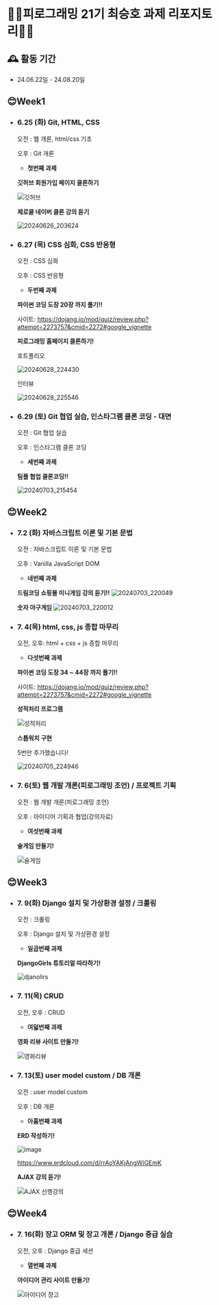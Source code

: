# 🤷‍♂️피로그래밍 21기 최승호 과제 리포지토리🤷‍♂️ #

## 🕰️ 활동 기간
* 24.06.22일 - 24.08.20일

## 😊Week1
- ### 6.25 (화) Git, HTML, CSS 
    
    오전 : 웹 개론, html/css 기초
    
    오후 : Git 개론
  
    - **첫번째 과제**

    **깃허브 회원가입 페이지 클론하기**
  
    ![깃허브](https://github.com/Pirogramming-21/ChoiSeungHo/assets/74850409/98ca17fc-eccb-4c6a-a1bc-84b1a5c5e6e6)



    **제로쿨 네이버 클론 강의 듣기**

    ![20240626_203624](https://github.com/Pirogramming-21/ChoiSeungHo/assets/74850409/94f947d7-129d-4dc9-95e8-24633c480a1d)



- ### 6.27 (목) CSS 심화, CSS 반응형
    
    오전 : CSS 심화
    
    오후 : CSS 반응형
    
    - **두번째 과제**

  **파이썬 코딩 도장 20장 까지 풀기!!**

  사이트: https://dojang.io/mod/quiz/review.php?attempt=2273757&cmid=2272#google_vignette
  

  **피로그래밍 홈페이지 클론하기!**

    포트폴리오

    ![20240628_224430](https://github.com/Pirogramming-21/ChoiSeungHo/assets/74850409/25b965b8-8d7e-42b0-ba7b-9fbae32b2cda)

    

    인터뷰
      
    ![20240628_225546](https://github.com/Pirogramming-21/ChoiSeungHo/assets/74850409/f789b60c-83d1-4749-a584-822e47211e07)


- ### 6.29 (토) Git 협업 실습, 인스타그램 클론 코딩 - 대면 
    
    오전 : Git 협업 실습
    
    오후 : 인스타그램 클론 코딩
  
    - **세번째 과제**

    **팀플 협업 클론코딩!!**

    ![20240703_215454](https://github.com/Pirogramming-21/ChoiSeungHo/assets/74850409/1f8096f2-dfcf-44ac-b74e-1bc6043a4754)
 
 

## 😊Week2
- ### 7.2 (화) 자바스크립트 이론 및 기본 문법
    
    오전 : 자바스크립트 이론 및 기본 문법
    
    오후 : Vanilla JavaScript DOM



    - **네번째 과제**


    **드림코딩 쇼핑몰 미니게임 강의 듣기!!**
    ![20240703_220049](https://github.com/Pirogramming-21/ChoiSeungHo/assets/74850409/6b2991b4-f0f4-41c6-917d-fda988f6589e)



    **숫자 야구게임**
    ![20240703_220012](https://github.com/Pirogramming-21/ChoiSeungHo/assets/74850409/ecb866ba-30e0-4ec2-beb6-46775bc9f42a)


- ### 7. 4(목) html, css, js 종합 마무리
    
    오전, 오후: html + css + js 종합 마무리



    - **다섯번째 과제**


    **파이썬 코딩 도장 34 ~ 44장 까지 풀기!!**
  
    사이트: https://dojang.io/mod/quiz/review.php?attempt=2273757&cmid=2272#google_vignette


    **성적처리 프로그램**
  
    ![성적처리](https://github.com/Pirogramming-21/ChoiSeungHo/assets/74850409/65c46c3e-3bb0-4f44-b827-d8da470dfa5e)



    **스톱워치 구현**

    5번만 추가했습니다!
  
    ![20240705_224946](https://github.com/Pirogramming-21/ChoiSeungHo/assets/74850409/b3a12a0f-d575-4199-a993-00498fa9c5cb)



- ### 7. 6(토) 웹 개발 개론(피로그래밍 조언) / 프로젝트 기획
    
    오전 : 웹 개발 개론(피로그래밍 조언)
    
    오후 : 아이디어 기획과 협업(강의자료)



    - **여섯번째 과제**


    **술게임 만들기!**
  
    ![술게임](https://github.com/Pirogramming-21/ChoiSeungHo/assets/74850409/7556bc95-2fd3-493c-9ddd-7fca49d12299)


## 😊Week3

- ### 7. 9(화) Django 설치 및 가상환경 설정 / 크롤링 
    
    오전 : 크롤링
    
    오후 : Django 설치 및 가상환경 설정



    - **일곱번째 과제**


    **DjangoGirls 튜토리얼 따라하기!**


    ![djanolirs](https://github.com/Pirogramming-21/ChoiSeungHo/assets/74850409/4688c870-56a4-4a8a-8e34-5ec3517c5177)

- ### 7. 11(목) CRUD
    
    오전, 오후 : CRUD
    

    - **여덟번째 과제**


    **영화 리뷰 사이트 만들기!**

    ![영화리뷰](https://github.com/user-attachments/assets/36d419ec-d211-41f3-8087-17bf51f38854)


- ### 7. 13(토) user model custom / DB 개론
    
    오전 : user model custom

    오후 : DB 개론
    

    - **아홉번째 과제**


    **ERD 작성하기!**

    ![image](https://github.com/user-attachments/assets/f8a65f40-8dd5-43fc-b528-20dc9ea9c63c)

    https://www.erdcloud.com/d/rrAoYAKjAngWiGEmK


    **AJAX 강의 듣기!**
     
    ![AJAX 선행강의](https://github.com/user-attachments/assets/3ad6c693-0d9d-449c-afb7-0d2be7a6edd3)


## 😊Week4

- ### 7. 16(화) 장고 ORM 및 장고 개론 /  Django 중급 실습
    
    오전, 오후 : Django 중급 세션

    - **열번째 과제**


    **아이디어 관리 사이트 만들기!**

    ![아이디어 쟝고](https://github.com/user-attachments/assets/115ca124-c6c2-454c-b1f8-153d7d9e3558)





